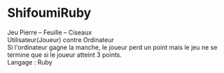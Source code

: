 # ShifoumiRuby
Jeu Pierre – Feuille – Ciseaux
<br>Utilisateur(Joueur) contre Ordinateur
<br>Si l'ordinateur gagne la manche, le joueur perd un point mais le jeu ne se termine que si le joueur atteint 3 points. 
<br>Langage : Ruby
